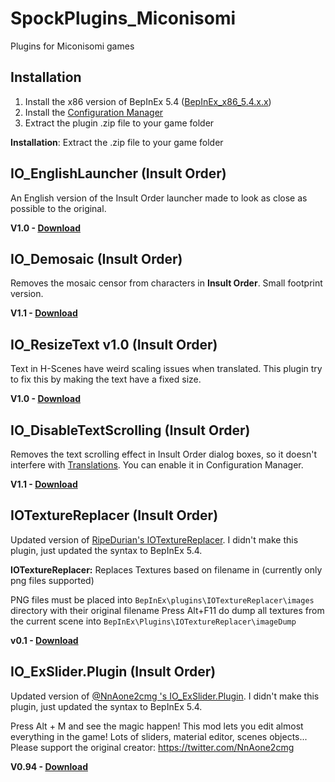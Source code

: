 # SpockPlugins_Miconisomi

Plugins for Miconisomi games

## Installation

1. Install the x86 version of BepInEx 5.4 ([BepInEx_x86_5.4.x.x](https://github.com/BepInEx/BepInEx/releases))
2. Install the [Configuration Manager](https://github.com/BepInEx/BepInEx.ConfigurationManager/releases)
3. Extract the plugin .zip file to your game folder

**Installation**:
Extract the .zip file to your game folder

## IO_EnglishLauncher (Insult Order)

An English version of the Insult Order launcher made to look as close as possible to the original.

**V1.0 - [Download](https://github.com/SpockBauru/SpockPlugins_Miconisomi/releases/tag/r6)**

## IO_Demosaic (Insult Order)
Removes the mosaic censor from characters in **Insult Order**. Small footprint version.

**V1.1 - [Download](https://github.com/SpockBauru/SpockPlugins_Miconisomi/releases/tag/r3)**

## IO_ResizeText v1.0 (Insult Order)

Text in H-Scenes have weird scaling issues when translated.
This plugin try to fix this by making the text have a fixed size.

**V1.0 - [Download](https://github.com/SpockBauru/SpockPlugins_Miconisomi/releases/tag/r5)**

## IO_DisableTextScrolling (Insult Order)
Removes the text scrolling effect in Insult Order dialog boxes, so it doesn't interfere with [Translations](https://github.com/SpockBauru/IO_Translation).
You can enable it in Configuration Manager.

**V1.1 - [Download](https://github.com/SpockBauru/SpockPlugins_Miconisomi/releases/tag/r4)**

## IOTextureReplacer (Insult Order)

Updated version of [RipeDurian's IOTextureReplacer](https://github.com/RipeDurian/IOPlugins). I didn't make this plugin, just updated the syntax to BepInEx 5.4. 

**IOTextureReplacer:** Replaces Textures based on filename in (currently only png files supported)

PNG files must be placed into `BepInEx\plugins\IOTextureReplacer\images` directory with their original filename
Press Alt+F11 do dump all textures from the current scene into `BepInEx\Plugins\IOTextureReplacer\imageDump`

**v0.1 - [Download](https://github.com/SpockBauru/SpockPlugins_Miconisomi/releases/tag/r2)**

## IO_ExSlider.Plugin (Insult Order)

Updated version of [@NnAone2cmg 's IO_ExSlider.Plugin](https://twitter.com/NnAone2cmg/status/1231587360506146817). I didn't make this plugin, just updated the syntax to BepInEx 5.4.

Press Alt + M and see the magic happen! This mod lets you edit almost everything in the game! Lots of sliders, material editor, scenes objects... Please support the original creator: https://twitter.com/NnAone2cmg

**V0.94 - [Download](https://github.com/SpockBauru/SpockPlugins_Miconisomi/releases/tag/r7)**



